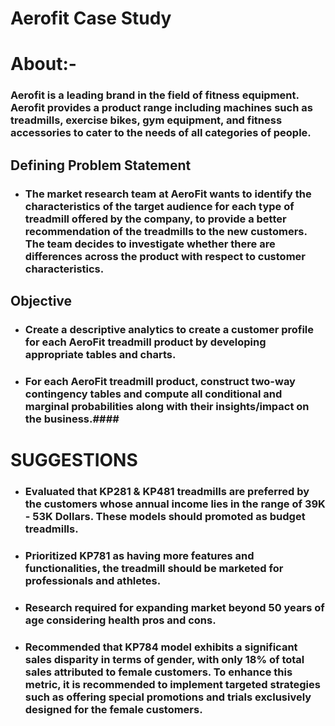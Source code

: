 # Aerofit Case Study
# About:-

### Aerofit is a leading brand in the field of fitness equipment. Aerofit provides a product range including machines such as treadmills, exercise bikes, gym equipment, and fitness accessories to cater to the needs of all categories of people.

## Defining Problem Statement

* ### The market research team at AeroFit wants to identify the characteristics of the target audience for each type of treadmill offered by the company, to provide a better recommendation of the treadmills to the new customers. The team decides to investigate whether there are differences across the product with respect to customer characteristics.

## Objective
* ### Create a descriptive analytics to create a customer profile for each AeroFit treadmill product by developing appropriate tables and charts.
* ### For each AeroFit treadmill product, construct two-way contingency tables and compute all conditional and marginal probabilities along with their                   insights/impact on the business.#### 

# SUGGESTIONS
* ### Evaluated that KP281 & KP481 treadmills are preferred by the customers whose annual income lies in the range of 39K - 53K Dollars. These models should promoted as budget treadmills.
* ### Prioritized KP781 as having more features and functionalities, the treadmill should be marketed for professionals and athletes.
* ### Research required for expanding market beyond 50 years of age considering health pros and cons.
* ### Recommended that KP784 model exhibits a significant sales disparity in terms of gender, with only 18% of total sales attributed to female customers. To enhance this metric, it is recommended to implement targeted strategies such as offering special promotions and trials exclusively designed for the female customers.
